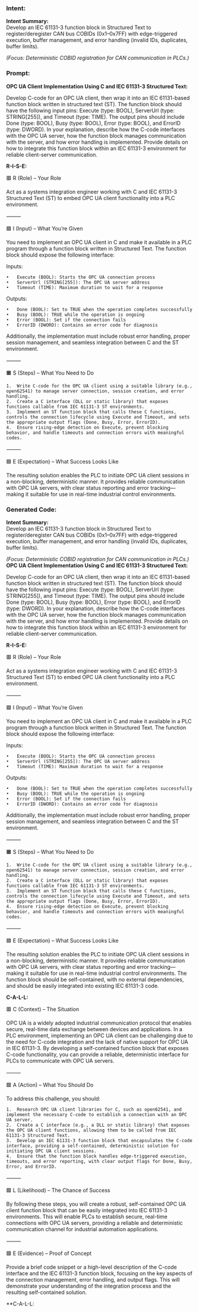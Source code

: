 ### Intent:
**Intent Summary:**  
Develop an IEC 61131-3 function block in Structured Text to register/deregister CAN bus COBIDs (0x1–0x7FF) with edge-triggered execution, buffer management, and error handling (invalid IDs, duplicates, buffer limits).  

*(Focus: Deterministic COBID registration for CAN communication in PLCs.)*

### Prompt:
**OPC UA Client Implementation Using C and IEC 61131-3 Structured Text:**

Develop C-code for an OPC UA client, then wrap it into an IEC 61131-based function block written in structured text (ST). The function block should have the following input pins: Execute (type: BOOL), ServerUrl (type: STRING[255]), and Timeout (type: TIME). The output pins should include Done (type: BOOL), Busy (type: BOOL), Error (type: BOOL), and ErrorID (type: DWORD). In your explanation, describe how the C-code interfaces with the OPC UA server, how the function block manages communication with the server, and how error handling is implemented. Provide details on how to integrate this function block within an IEC 61131-3 environment for reliable client-server communication.

**R-I-S-E:**

🟥 R (Role) – Your Role

Act as a systems integration engineer working with C and IEC 61131-3 Structured Text (ST) to embed OPC UA client functionality into a PLC environment.

⸻

🟩 I (Input) – What You’re Given

You need to implement an OPC UA client in C and make it available in a PLC program through a function block written in Structured Text. The function block should expose the following interface:

Inputs:

	•	Execute (BOOL): Starts the OPC UA connection process
	•	ServerUrl (STRING[255]): The OPC UA server address
	•	Timeout (TIME): Maximum duration to wait for a response

Outputs:

	•	Done (BOOL): Set to TRUE when the operation completes successfully
	•	Busy (BOOL): TRUE while the operation is ongoing
	•	Error (BOOL): Set if the connection fails
	•	ErrorID (DWORD): Contains an error code for diagnosis

Additionally, the implementation must include robust error handling, proper session management, and seamless integration between C and the ST environment.

⸻

🟧 S (Steps) – What You Need to Do

	1.	Write C-code for the OPC UA client using a suitable library (e.g., open62541) to manage server connection, session creation, and error handling.
	2.	Create a C interface (DLL or static library) that exposes functions callable from IEC 61131-3 ST environments.
	3.	Implement an ST function block that calls these C functions, controls the connection lifecycle using Execute and Timeout, and sets the appropriate output flags (Done, Busy, Error, ErrorID).
	4.	Ensure rising-edge detection on Execute, prevent blocking behavior, and handle timeouts and connection errors with meaningful codes.

⸻

🟦 E (Expectation) – What Success Looks Like

The resulting solution enables the PLC to initiate OPC UA client sessions in a non-blocking, deterministic manner. It provides reliable communication with OPC UA servers, with clear status reporting and error tracking—making it suitable for use in real-time industrial control environments.

### Generated Code:
**Intent Summary:**  
Develop an IEC 61131-3 function block in Structured Text to register/deregister CAN bus COBIDs (0x1–0x7FF) with edge-triggered execution, buffer management, and error handling (invalid IDs, duplicates, buffer limits).  

*(Focus: Deterministic COBID registration for CAN communication in PLCs.)*
**OPC UA Client Implementation Using C and IEC 61131-3 Structured Text:**

Develop C-code for an OPC UA client, then wrap it into an IEC 61131-based function block written in structured text (ST). The function block should have the following input pins: Execute (type: BOOL), ServerUrl (type: STRING[255]), and Timeout (type: TIME). The output pins should include Done (type: BOOL), Busy (type: BOOL), Error (type: BOOL), and ErrorID (type: DWORD). In your explanation, describe how the C-code interfaces with the OPC UA server, how the function block manages communication with the server, and how error handling is implemented. Provide details on how to integrate this function block within an IEC 61131-3 environment for reliable client-server communication.

**R-I-S-E:**

🟥 R (Role) – Your Role

Act as a systems integration engineer working with C and IEC 61131-3 Structured Text (ST) to embed OPC UA client functionality into a PLC environment.

⸻

🟩 I (Input) – What You’re Given

You need to implement an OPC UA client in C and make it available in a PLC program through a function block written in Structured Text. The function block should expose the following interface:

Inputs:

	•	Execute (BOOL): Starts the OPC UA connection process
	•	ServerUrl (STRING[255]): The OPC UA server address
	•	Timeout (TIME): Maximum duration to wait for a response

Outputs:

	•	Done (BOOL): Set to TRUE when the operation completes successfully
	•	Busy (BOOL): TRUE while the operation is ongoing
	•	Error (BOOL): Set if the connection fails
	•	ErrorID (DWORD): Contains an error code for diagnosis

Additionally, the implementation must include robust error handling, proper session management, and seamless integration between C and the ST environment.

⸻

🟧 S (Steps) – What You Need to Do

	1.	Write C-code for the OPC UA client using a suitable library (e.g., open62541) to manage server connection, session creation, and error handling.
	2.	Create a C interface (DLL or static library) that exposes functions callable from IEC 61131-3 ST environments.
	3.	Implement an ST function block that calls these C functions, controls the connection lifecycle using Execute and Timeout, and sets the appropriate output flags (Done, Busy, Error, ErrorID).
	4.	Ensure rising-edge detection on Execute, prevent blocking behavior, and handle timeouts and connection errors with meaningful codes.

⸻

🟦 E (Expectation) – What Success Looks Like

The resulting solution enables the PLC to initiate OPC UA client sessions in a non-blocking, deterministic manner. It provides reliable communication with OPC UA servers, with clear status reporting and error tracking—making it suitable for use in real-time industrial control environments. The function block should be self-contained, with no external dependencies, and should be easily integrated into existing IEC 61131-3 code.

**C-A-L-L:**

🟥 C (Context) – The Situation

OPC UA is a widely adopted industrial communication protocol that enables secure, real-time data exchange between devices and applications. In a PLC environment, implementing an OPC UA client can be challenging due to the need for C-code integration and the lack of native support for OPC UA in IEC 61131-3. By developing a self-contained function block that exposes C-code functionality, you can provide a reliable, deterministic interface for PLCs to communicate with OPC UA servers.

⸻

🟩 A (Action) – What You Should Do

To address this challenge, you should:

	1.	Research OPC UA client libraries for C, such as open62541, and implement the necessary C-code to establish a connection with an OPC UA server.
	2.	Create a C interface (e.g., a DLL or static library) that exposes the OPC UA client functions, allowing them to be called from IEC 61131-3 Structured Text.
	3.	Develop an IEC 61131-3 function block that encapsulates the C-code interface, providing a self-contained, deterministic solution for initiating OPC UA client sessions.
	4.	Ensure that the function block handles edge-triggered execution, timeouts, and error reporting, with clear output flags for Done, Busy, Error, and ErrorID.

⸻

🟩 L (Likelihood) – The Chance of Success

By following these steps, you will create a robust, self-contained OPC UA client function block that can be easily integrated into IEC 61131-3 environments. This will enable PLCs to establish secure, real-time connections with OPC UA servers, providing a reliable and deterministic communication channel for industrial automation applications.

⸻

🟩 E (Evidence) – Proof of Concept

Provide a brief code snippet or a high-level description of the C-code interface and the IEC 61131-3 function block, focusing on the key aspects of the connection management, error handling, and output flags. This will demonstrate your understanding of the integration process and the resulting self-contained solution.

**C-A-L-L:
